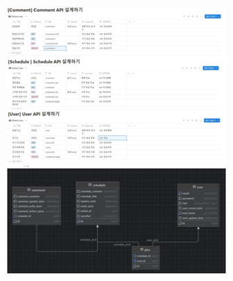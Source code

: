 <img src = "src/main/resources/img/Comment api.jpg">
<img src = "src/main/resources/img/Schedule api.jpg">
<img src = "src/main/resources/img/User api.jpg">
<img src = "src/main/resources/img/erd.jpg">